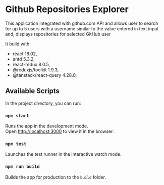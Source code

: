 # Github Repositories Explorer

This application integrated with github.com API and allows user to search for up
to 5 users with a username similar to the value entered in text input and, displays
repositories for selected GitHub user

It build with:

- react 18.02,
- antd 5.3.2,
- react-redux 8.0.5,
- @reduxjs/toolkit 1.9.3,
- @tanstack/react-query 4.28.0,

## Available Scripts

In the project directory, you can run:

### `npm start`

Runs the app in the development mode.\
Open [http://localhost:3000](http://localhost:3000) to view it in the browser.

### `npm test`

Launches the test runner in the interactive watch mode.

### `npm run build`

Builds the app for production to the `build` folder.
